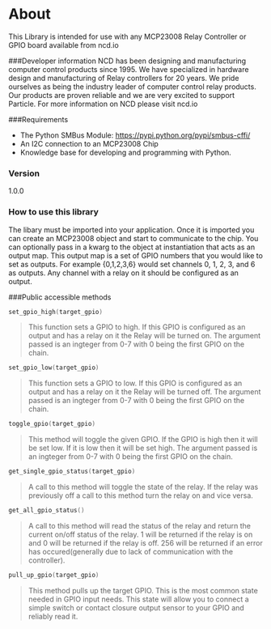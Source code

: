 
# About

This Library is intended for use with any MCP23008 Relay Controller or GPIO board available from ncd.io

###Developer information
NCD has been designing and manufacturing computer control products since 1995.  We have specialized in hardware design and manufacturing of Relay controllers for 20 years.  We pride ourselves as being the industry leader of computer control relay products.  Our products are proven reliable and we are very excited to support Particle.  For more information on NCD please visit ncd.io

###Requirements
- The Python SMBus Module: https://pypi.python.org/pypi/smbus-cffi/
- An I2C connection to an MCP23008 Chip
- Knowledge base for developing and programming with Python.

### Version
1.0.0

### How to use this library

The libary must be imported into your application. Once it is imported you can create an MCP23008 object and start to communicate to the chip. You can optionally pass in a kwarg to the object at instantiation that acts as an output map.
This output map is a set of GPIO numbers that you would like to set as outputs. For example {0,1,2,3,6} would set channels
0, 1, 2, 3, and 6 as outputs. Any channel with a relay on it should be configured as an output.

###Public accessible methods
```cpp
set_gpio_high(target_gpio)
```
>This function sets a GPIO to high. If this GPIO is configured as an output and has a relay on it the
>Relay will be turned on. The argument passed is an ingteger from 0-7 with 0 being the first GPIO on the chain.


```cpp
set_gpio_low(target_gpio)
```
>This function sets a GPIO to low. If this GPIO is configured as an output and has a relay on it the
>Relay will be turned off. The argument passed is an ingteger from 0-7 with 0 being the first GPIO on the chain.


```cpp
toggle_gpio(target_gpio)
```
>This method will toggle the given GPIO. If the GPIO is high then it will be set low. If it is low then it will be set high.
>The argument passed is an ingteger from 0-7 with 0 being the first GPIO on the chain.


```cpp
get_single_gpio_status(target_gpio)
```
>A call to this method will toggle the state of the relay.  If the relay was previously off a call to this method
>turn the relay on and vice versa.


```cpp
get_all_gpio_status()
```
>A call to this method will read the status of the relay and return the current on/off
>status of the relay.  1 will be returned if the relay is on and 0 will be returned if the relay is off. 
>256 will be returned if an error has occured(generally due to lack of communication with the controller).


```cpp
pull_up_gpio(target_gpio)
```
>This method pulls up the target GPIO. This is the most common state needed in GPIO input needs. This state will allow you
>to connect a simple switch or contact closure output sensor to your GPIO and reliably read it.
